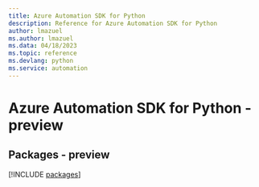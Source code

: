 ```yaml
---
title: Azure Automation SDK for Python
description: Reference for Azure Automation SDK for Python
author: lmazuel
ms.author: lmazuel
ms.data: 04/18/2023
ms.topic: reference
ms.devlang: python
ms.service: automation
---
```

# Azure Automation SDK for Python - preview
## Packages - preview
[!INCLUDE [packages](automation-index.md)]